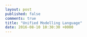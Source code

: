 ```yaml
---
layout: post
published: false
comments: true
title: "Unified Modelling Language"
date: 2016-08-10 10:30:30 +0000
---
```


